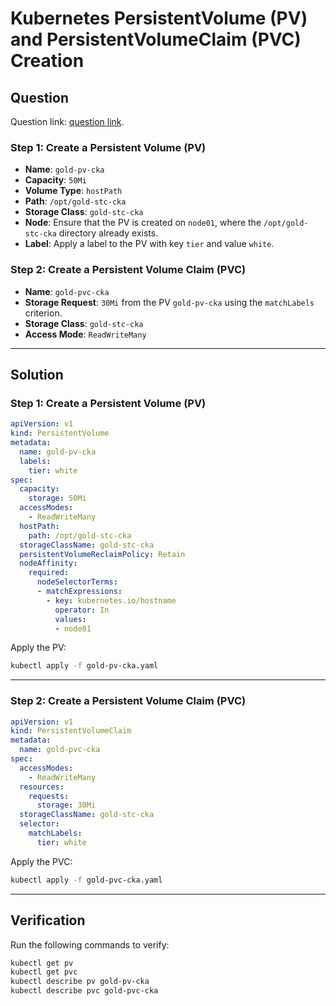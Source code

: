 # Kubernetes PersistentVolume (PV) and PersistentVolumeClaim (PVC) Creation

## Question

 Question link: [question link](https://killercoda.com/sachin/course/CKA/pv-pvc).

### Step 1: Create a Persistent Volume (PV)

- **Name**: `gold-pv-cka`  
- **Capacity**: `50Mi`  
- **Volume Type**: `hostPath`  
- **Path**: `/opt/gold-stc-cka`  
- **Storage Class**: `gold-stc-cka`  
- **Node**: Ensure that the PV is created on `node01`, where the `/opt/gold-stc-cka` directory already exists.  
- **Label**: Apply a label to the PV with key `tier` and value `white`.  

### Step 2: Create a Persistent Volume Claim (PVC)

- **Name**: `gold-pvc-cka`  
- **Storage Request**: `30Mi` from the PV `gold-pv-cka` using the `matchLabels` criterion.  
- **Storage Class**: `gold-stc-cka`  
- **Access Mode**: `ReadWriteMany`  


---

## Solution

### Step 1: Create a Persistent Volume (PV)

```yaml
apiVersion: v1
kind: PersistentVolume
metadata:
  name: gold-pv-cka
  labels:
    tier: white
spec:
  capacity:
    storage: 50Mi
  accessModes:
    - ReadWriteMany
  hostPath:
    path: /opt/gold-stc-cka
  storageClassName: gold-stc-cka
  persistentVolumeReclaimPolicy: Retain
  nodeAffinity:
    required:
      nodeSelectorTerms:
      - matchExpressions:
        - key: kubernetes.io/hostname
          operator: In
          values:
          - node01
```

Apply the PV:

```bash
kubectl apply -f gold-pv-cka.yaml
```

---

### Step 2: Create a Persistent Volume Claim (PVC)

```yaml
apiVersion: v1
kind: PersistentVolumeClaim
metadata:
  name: gold-pvc-cka
spec:
  accessModes:
    - ReadWriteMany
  resources:
    requests:
      storage: 30Mi
  storageClassName: gold-stc-cka
  selector:
    matchLabels:
      tier: white
```

Apply the PVC:

```bash
kubectl apply -f gold-pvc-cka.yaml
```

---

## Verification

Run the following commands to verify:

```bash
kubectl get pv
kubectl get pvc
kubectl describe pv gold-pv-cka
kubectl describe pvc gold-pvc-cka
```




